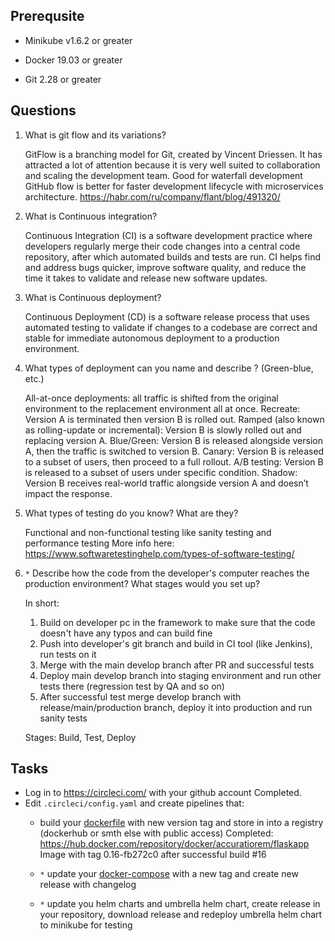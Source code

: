 ## Prerequsite

* Minikube v1.6.2 or greater

* Docker 19.03 or greater

* Git 2.28 or greater

## Questions

1. What is git flow and its variations?

    GitFlow is a branching model for Git, created by Vincent Driessen. It has attracted a lot of attention because it is very well suited to collaboration and scaling the development team. Good for waterfall development
    GitHub flow is better for faster development lifecycle with microservices architecture.
    https://habr.com/ru/company/flant/blog/491320/

2. What is Continuous integration?

    Continuous Integration (CI) is a software development practice where developers regularly merge their code changes into a central code repository, after which automated builds and tests are run. CI helps find and address bugs quicker, improve software quality, and reduce the time it takes to validate and release new software updates.

3. What is Continuous deployment?

    Continuous Deployment (CD) is a software release process that uses automated testing to validate if changes to a codebase are correct and stable for immediate autonomous deployment to a production environment.

4. What types of deployment can you name and describe ? (Green-blue, etc.)

    All-at-once deployments: all traffic is shifted from the original environment to the replacement environment all at once.
    Recreate: Version A is terminated then version B is rolled out.
    Ramped (also known as rolling-update or incremental): Version B is slowly rolled out and replacing version A.
    Blue/Green: Version B is released alongside version A, then the traffic is switched to version B.
    Canary: Version B is released to a subset of users, then proceed to a full rollout.
    A/B testing: Version B is released to a subset of users under specific condition.
    Shadow: Version B receives real-world traffic alongside version A and doesn’t impact the response.

5. What types of testing do you know? What are they?

    Functional and non-functional testing like sanity testing and performance testing
    More info here:  https://www.softwaretestinghelp.com/types-of-software-testing/

6. `*` Describe how the code from the developer's computer reaches the production environment? What stages would you set up?

    In short:
    1) Build on developer pc in the framework to make sure that the code doesn't have any typos and can build fine
    2) Push into developer's git branch and build in CI tool (like Jenkins), run tests on it
    3) Merge with the main develop branch after PR and successful tests
    4) Deploy main develop branch into staging environment and run other tests there (regression test by QA and so on)
    5) After successful test merge develop branch with release/main/production branch, deploy it into production and run sanity tests

    Stages:
    Build, Test, Deploy

## Tasks

* Log in to https://circleci.com/ with your github account
    Completed.
* Edit `.circleci/config.yaml` and create pipelines that:
    * build your [dockerfile](../02%20-%20dockerfile/Dockerfile) with new version tag and store in into a registry (dockerhub or smth else with public access)
      Completed: https://hub.docker.com/repository/docker/accuratiorem/flaskapp
      Image with tag 0.16-fb272c0 after successful build #16
    *  `*` update your [docker-compose](../03%20-%20docker-compose/example/docker-compose.yaml) with a new tag and create new release with changelog

    *  `*` update you helm charts and umbrella helm chart, create release in your repository, download release and redeploy umbrella helm chart to minikube for testing
